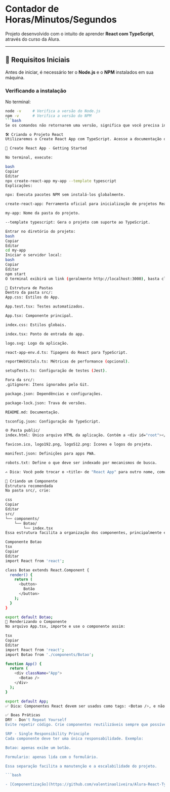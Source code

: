 # Contador de Horas/Minutos/Segundos

Projeto desenvolvido com o intuito de aprender **React com TypeScript**, através do curso da Alura.

---

## 🚀 Requisitos Iniciais

Antes de iniciar, é necessário ter o **Node.js** e o **NPM** instalados em sua máquina.

### Verificando a instalação

No terminal:

```bash
node -v     # Verifica a versão do Node.js
npm -v      # Verifica a versão do NPM
```bash
Se os comandos não retornarem uma versão, significa que você precisa instalar o Node.js (o NPM será instalado junto).

🛠 Criando o Projeto React
Utilizaremos o Create React App com TypeScript. Acesse a documentação oficial:

📎 Create React App - Getting Started

No terminal, execute:

bash
Copiar
Editar
npx create-react-app my-app --template typescript
Explicações:

npx: Executa pacotes NPM sem instalá-los globalmente.

create-react-app: Ferramenta oficial para inicialização de projetos React.

my-app: Nome da pasta do projeto.

--template typescript: Gera o projeto com suporte ao TypeScript.

Entrar no diretório do projeto:
bash
Copiar
Editar
cd my-app
Iniciar o servidor local:
bash
Copiar
Editar
npm start
O terminal exibirá um link (geralmente http://localhost:3000), basta clicar com Ctrl + clique para abrir no navegador.

🧭 Estrutura de Pastas
Dentro da pasta src/:
App.css: Estilos do App.

App.test.tsx: Testes automatizados.

App.tsx: Componente principal.

index.css: Estilos globais.

index.tsx: Ponto de entrada do app.

logo.svg: Logo da aplicação.

react-app-env.d.ts: Tipagens do React para TypeScript.

reportWebVitals.ts: Métricas de performance (opcional).

setupTests.ts: Configuração de testes (Jest).

Fora da src/:
.gitignore: Itens ignorados pelo Git.

package.json: Dependências e configurações.

package-lock.json: Trava de versões.

README.md: Documentação.

tsconfig.json: Configuração do TypeScript.

🌐 Pasta public/
index.html: Único arquivo HTML da aplicação. Contém a <div id="root"></div> onde o React será injetado.

favicon.ico, logo192.png, logo512.png: Ícones e logos do projeto.

manifest.json: Definições para apps PWA.

robots.txt: Define o que deve ser indexado por mecanismos de busca.

✍️ Dica: Você pode trocar o <title> de "React App" para outro nome, como "Alura Studies".

🧩 Criando um Componente
Estrutura recomendada
Na pasta src/, crie:

css
Copiar
Editar
src/
└── components/
    └── Botao/
        └── index.tsx
Essa estrutura facilita a organização dos componentes, principalmente em projetos maiores.

Componente Botao
tsx
Copiar
Editar
import React from 'react';

class Botao extends React.Component {
  render() {
    return (
      <button>
        Botão
      </button>
    );
  }
}

export default Botao;
🧪 Renderizando o Componente
No arquivo App.tsx, importe e use o componente assim:

tsx
Copiar
Editar
import React from 'react';
import Botao from './components/Botao';

function App() {
  return (
    <div className="App">
      <Botao />
    </div>
  );
}

export default App;
✅ Dica: Componentes React devem ser usados como tags: <Botao />, e não como funções {Botao()} ou dentro de chaves {Botao}.

✅ Boas Práticas
DRY - Don't Repeat Yourself
Evite repetir código. Crie componentes reutilizáveis sempre que possível.

SRP - Single Responsibility Principle
Cada componente deve ter uma única responsabilidade. Exemplo:

Botao: apenas exibe um botão.

Formulario: apenas lida com o formulário.

Essa separação facilita a manutenção e a escalabilidade do projeto.

```bash 

- [Componentização](https://github.com/valentinaoliveira/Alura-React-Typescript/tree/componentizacao/componentizacao)